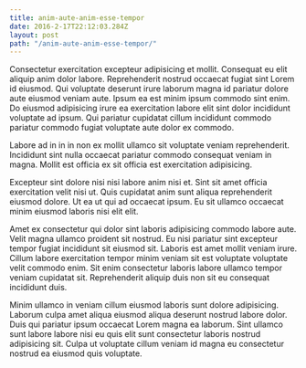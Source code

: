 ```yaml
---
title: anim-aute-anim-esse-tempor
date: 2016-2-17T22:12:03.284Z
layout: post
path: "/anim-aute-anim-esse-tempor/"
---
```


Consectetur exercitation excepteur adipisicing et mollit. Consequat eu elit aliquip anim dolor labore. Reprehenderit nostrud occaecat fugiat sint Lorem id eiusmod. Qui voluptate deserunt irure laborum magna id pariatur dolore aute eiusmod veniam aute. Ipsum ea est minim ipsum commodo sint enim. Do eiusmod adipisicing irure ea exercitation labore elit sint dolor incididunt voluptate ad ipsum. Qui pariatur cupidatat cillum incididunt commodo pariatur commodo fugiat voluptate aute dolor ex commodo.

Labore ad in in in non ex mollit ullamco sit voluptate veniam reprehenderit. Incididunt sint nulla occaecat pariatur commodo consequat veniam in magna. Mollit est officia ex sit officia est exercitation adipisicing.

Excepteur sint dolore nisi nisi labore anim nisi et. Sint sit amet officia exercitation velit nisi ut. Quis cupidatat anim sunt aliqua reprehenderit eiusmod dolore. Ut ea ut qui ad occaecat ipsum. Eu sit ullamco occaecat minim eiusmod laboris nisi elit elit.

Amet ex consectetur qui dolor sint laboris adipisicing commodo labore aute. Velit magna ullamco proident sit nostrud. Eu nisi pariatur sint excepteur tempor fugiat incididunt sit eiusmod sit. Laboris est amet mollit veniam irure. Cillum labore exercitation tempor minim veniam sit est voluptate voluptate velit commodo enim. Sit enim consectetur laboris labore ullamco tempor veniam cupidatat sit. Reprehenderit aliquip duis non sit eu consequat incididunt duis.

Minim ullamco in veniam cillum eiusmod laboris sunt dolore adipisicing. Laborum culpa amet aliqua eiusmod aliqua deserunt nostrud labore dolor. Duis qui pariatur ipsum occaecat Lorem magna ea laborum. Sint ullamco sunt labore labore nisi eu quis elit sunt consectetur laboris nostrud adipisicing sit. Culpa ut voluptate cillum veniam id magna eu consectetur nostrud ea eiusmod quis voluptate.